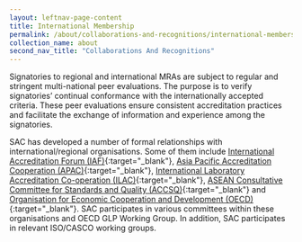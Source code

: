 ```yaml
---
layout: leftnav-page-content
title: International Membership
permalink: /about/collaborations-and-recognitions/international-membership
collection_name: about
second_nav_title: "Collaborations And Recognitions"
---
```


Signatories to regional and international MRAs are subject to regular and stringent multi-national peer evaluations. The purpose is to verify signatories’ continual conformance with the internationally accepted criteria. These peer evaluations ensure consistent accreditation practices and facilitate the exchange of information and experience among the signatories.

SAC has developed a number of formal relationships with international/regional organisations. Some of them include [International Accreditation Forum (IAF)](https://www.iaf.nu/){:target="_blank"}, [Asia Pacific Accreditation Cooperation (APAC)](https://www.apac-accreditation.org/){:target="_blank"}, [International Laboratory Accreditation Co-operation (ILAC)](https://ilac.org/){:target="_blank"}, [ASEAN Consultative Committee for Standards and Quality (ACCSQ)](https://asean.org/){:target="_blank"} and [Organisation for Economic Cooperation and Development (OECD)](http://www.oecd.org/){:target="_blank"}. SAC participates in various committees within these organisations and OECD GLP Working Group. In addition, SAC participates in relevant ISO/CASCO working groups.

<!-- NOTE: the '{:target="_blank"}' is addede at the end of the Markdown link syntax to open the link in a new window tab -->
